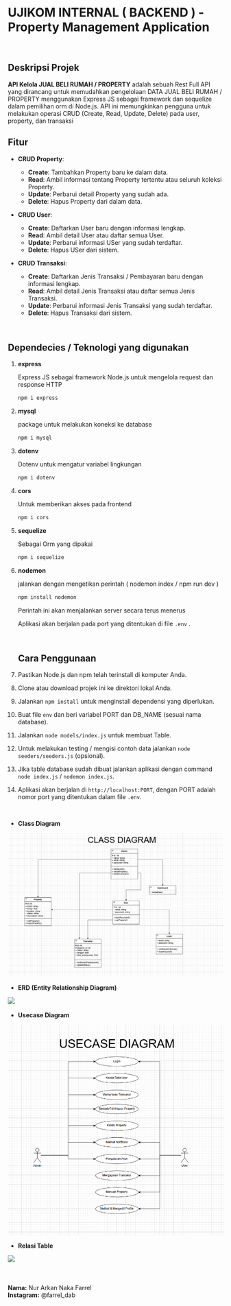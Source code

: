# UJIKOM INTERNAL ( BACKEND ) - Property Management Application 
<br>

## Deskripsi Projek 

**API Kelola JUAL BELI RUMAH / PROPERTY** adalah sebuah Rest Full API yang dirancang untuk memudahkan pengelolaan DATA JUAL BELI RUMAH / PROPERTY menggunakan Express JS sebagai framework dan sequelize dalam pemilihan orm di Node.js. API ini memungkinkan pengguna untuk melakukan operasi CRUD (Create, Read, Update, Delete) pada user, property, dan transaksi

## Fitur

- **CRUD Property**: 
  - **Create**: Tambahkan Property baru ke dalam data.
  - **Read**: Ambil informasi tentang Property tertentu atau seluruh koleksi Property.
  - **Update**: Perbarui detail Property yang sudah ada.
  - **Delete**: Hapus Property dari dalam data.

- **CRUD User**: 
  - **Create**: Daftarkan User baru dengan informasi lengkap.
  - **Read**: Ambil detail User atau daftar semua User.
  - **Update**: Perbarui informasi USer yang sudah terdaftar.
  - **Delete**: Hapus USer dari sistem.

- **CRUD Transaksi**: 
  - **Create**: Daftarkan Jenis Transaksi / Pembayaran baru dengan informasi lengkap.
  - **Read**: Ambil detail Jenis Transaksi atau daftar semua Jenis Transaksi.
  - **Update**: Perbarui informasi Jenis Transaksi yang sudah terdaftar.
  - **Delete**: Hapus Transaksi  dari sistem.


<br>

## Dependecies / Teknologi yang digunakan

1. **express**

    Express JS sebagai framework Node.js untuk mengelola request dan response HTTP

    ```bash
   npm i express
    ```

2. **mysql**

    package untuk melakukan koneksi ke database

    ```bash
    npm i mysql
    ```

3. **dotenv**

    Dotenv untuk mengatur variabel lingkungan
    ```bash
    npm i dotenv
    ```

4. **cors**

    Untuk memberikan akses pada frontend

    ```bash
    npm i cors
    ```
5. **sequelize**

    Sebagai Orm yang dipakai

    ```bash
    npm i sequelize
    ```
6. **nodemon**

    jalankan dengan mengetikan perintah ( nodemon index / npm run dev )

    ```bash
    npm install nodemon
    ```

    Perintah ini akan menjalankan server secara terus menerus

    Aplikasi akan berjalan pada port yang ditentukan di file `.env` .

    <br>

    ## Cara Penggunaan

1. Pastikan Node.js dan npm telah terinstall di komputer Anda.
2. Clone atau download projek ini ke direktori lokal Anda.
3. Jalankan `npm install` untuk menginstall dependensi yang diperlukan.
4. Buat file `env` dan beri variabel PORT dan DB_NAME (sesuai nama database).
5. Jalankan `node models/index.js` untuk membuat Table.
6. Untuk melakukan testing / mengisi contoh data jalankan `node seeders/seeders.js` (opsional).
6. Jika table database sudah dibuat jalankan aplikasi dengan command `node index.js` / `nodemon index.js`.
7. Aplikasi akan berjalan di `http://localhost:PORT`, dengan PORT adalah nomor port yang ditentukan dalam file `.env`.

<br>


- **Class Diagram**

<img src="./image/UJIKOM-CLASS_DIAGRAMMM.PNG" />

<br>

- **ERD (Entity Relationship Diagram)**

<img src="https://raw.githubusercontent.com/ArkanFarrel/Ujikom_Internal_BACKEND/main/image/ujikom-erdd.jpg" />

<br>


- **Usecase Diagram**

<img src="./image/UJIKOM-USECASE_DIAGRAMM.PNG" />

<br>

- **Relasi Table**

<img src="./image/relasii.jpeg" />

<br>

<br>
<br>

**Nama:** Nur Arkan Naka Farrel <br>
**Instagram:** @farrel_dab <br>
<br>
<br>